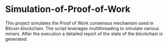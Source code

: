 # Simulation-of-Proof-of-Work

This project simulates the Proof of Work consensus mechanism used in Bitcoin blockchain. The script leverages multithreading to simulate various miners. After the execution a detailed report of the state of the blockchain is generated. 
